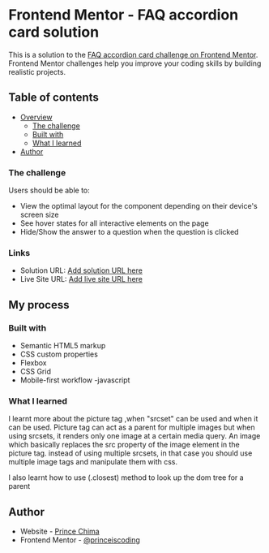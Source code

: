# Frontend Mentor - FAQ accordion card solution

This is a solution to the [FAQ accordion card challenge on Frontend Mentor](https://www.frontendmentor.io/challenges/faq-accordion-card-XlyjD0Oam). Frontend Mentor challenges help you improve your coding skills by building realistic projects.

## Table of contents

- [Overview](#overview)
  - [The challenge](#the-challenge)
  - [Built with](#built-with)
  - [What I learned](#what-i-learned)
- [Author](#author)

### The challenge

Users should be able to:

- View the optimal layout for the component depending on their device's screen size
- See hover states for all interactive elements on the page
- Hide/Show the answer to a question when the question is clicked

### Links

- Solution URL: [Add solution URL here](https://your-solution-url.com)
- Live Site URL: [Add live site URL here](https://your-live-site-url.com)

## My process

### Built with

- Semantic HTML5 markup
- CSS custom properties
- Flexbox
- CSS Grid
- Mobile-first workflow
  -javascript

### What I learned

I learnt more about the picture tag ,when "srcset" can be used and when it can be used. Picture tag can act as a parent for multiple images but when using srcsets, it renders only one image at a certain media query. An image which basically replaces the src property of the image element in the picture tag. instead of using multiple srcsets, in that case you should use multiple image tags and manipulate them with css.

I also learnt how to use (.closest) method to look up the dom tree for a parent

## Author

- Website - [Prince Chima](https://www.your-site.com)
- Frontend Mentor - [@princeiscoding](https://www.frontendmentor.io/profile/princeiscoding)
